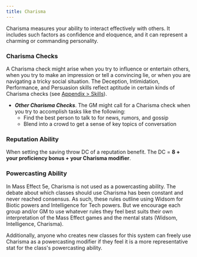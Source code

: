 ```yaml
---
title: Charisma
---
```

Charisma measures your ability to interact effectively with others. It includes such factors as confidence and eloquence,
and it can represent a charming or commanding personality.

### Charisma Checks

A Charisma check might arise when you try to influence or entertain others, when you try to make an impression or
tell a convincing lie, or when you are navigating a tricky social situation. The Deception, Intimidation, Performance,
and Persuasion skills reflect aptitude in certain kinds of Charisma checks (see [Appendix > Skills](/appendix/skills)).

- __*Other Charisma Checks*__. The GM might call for a Charisma check when you try to accomplish tasks like the following:
  - Find the best person to talk to for news, rumors, and gossip
  - Blend into a crowd to get a sense of key topics of conversation

### Reputation Ability
When setting the saving throw DC of a reputation benefit. The DC = __8 + your proficiency bonus + your Charisma modifier__.

### Powercasting Ability
In Mass Effect 5e, Charisma is not used as a powercasting ability. The debate about which classes should
use Charisma has been constant and never reached consensus. As such, these rules outline using Widsom for Biotic powers
and Intelligence for Tech powers. But we encourage each group and/or GM to use whatever rules they feel best suits their
own interpretation of the Mass Effect games and the mental stats (Widsom, Intelligence, Charisma).

Additionally, anyone who creates new classes for this system can freely use Charisma as a powercasting modifier if
they feel it is a more representative stat for the class's powercasting ability.

<me-source-reference pages="82-83"></me-source-reference>
